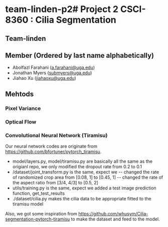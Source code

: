 # team-linden-p2# Project 2 CSCI-8360 : Cilia Segmentation
## Team-linden

## Member (Ordered by last name alphabetically)
* Abolfazl Farahani (a.farahani@uga.edu)
* Jonathan Myers (submyers@uga.edu)
* Jiahao Xu (jiahaoxu@uga.edu)

## Mehtods
### Pixel Variance

### Optical Flow

### Convolutional Neural Network (Tiramisu)
Our neural network codes are originate from https://github.com/bfortuner/pytorch_tiramisu.
- model/layers.py, model/tiramisu.py are basically all the same as the origianl repo, we only modified the dropout rate from 0.2 to 0.1
- /dataset/joint_transform.py is the same, expect we 
-- changed the rate of randomized crop area from [0.08, 1] to [0.45, 1]
-- changed the rate of the aspect ratio from [3/4, 4/3] to [0.5, 2]
- utils/training.py is the same, expect we added a test image prediction function, get_test_results
- ./dataset/cilia.py makes the cilia data to be appropriate fitted to the tiramisu model

Also, we got some inspiration from https://github.com/whusym/Cilia-segmentation-pytorch-tiramisu
to make the dataset and feed to the model.
